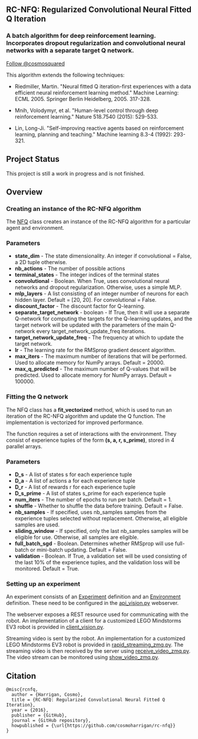 ## RC-NFQ: Regularized Convolutional Neural Fitted Q Iteration

### A batch algorithm for deep reinforcement learning. Incorporates dropout regularization and convolutional neural networks with a separate target Q network.

[Follow @cosmosquared](https://twitter.com/cosmosquared)

This algorithm extends the following techniques:

- Riedmiller, Martin. "Neural fitted Q iteration-first experiences with a data efficient neural reinforcement learning method." Machine Learning: ECML 2005. Springer Berlin Heidelberg, 2005. 317-328.

- Mnih, Volodymyr, et al. "Human-level control through deep reinforcement learning." Nature 518.7540 (2015): 529-533.

- Lin, Long-Ji. "Self-improving reactive agents based on reinforcement learning, planning and teaching." Machine learning 8.3-4 (1992): 293-321.

## Project Status

This project is still a work in progress and is not finished.

## Overview

### Creating an instance of the RC-NFQ algorithm

The [NFQ](rcnfq/nfq.py) class creates an instance of the RC-NFQ algorithm for a particular agent and environment.

### Parameters

- **state_dim** - The state dimensionality. An integer if convolutional = False, a 2D tuple otherwise.
- **nb_actions** - The number of possible actions
- **terminal_states** - The integer indices of the terminal states
- **convolutional** - Boolean. When True, uses convolutional neural networks and dropout regularization. Otherwise, uses a simple MLP.
- **mlp_layers** - A list consisting of an integer number of neurons for each hidden layer. Default = [20, 20]. For convolutional = False.
- **discount_factor** - The discount factor for Q-learning.
- **separate\_target\_network** - boolean - If True, then it will use a separate Q-network for computing the targets for the Q-learning updates, and the target network will be updated with the parameters of the main Q-network every target\_network\_update_freq iterations.
- **target\_network\_update\_freq** - The frequency at which to update the target network.
- **lr** - The learning rate for the RMSprop gradient descent algorithm.
- **max_iters** - The maximum number of iterations that will be performed. Used to allocate memory for NumPy arrays. Default = 20000.
- **max\_q\_predicted** - The maximum number of Q-values that will be predicted. Used to allocate memory for NumPy arrays. Default = 100000.

### Fitting the Q network

The NFQ class has a **fit_vectorized** method, which is used to run an iteration of the RC-NFQ algorithm and update the Q function. The implementation is vectorized for improved performance.

The function requires a set of interactions with the environment. 
They consist of experience tuples of the form **(s, a, r, s_prime)**,
stored in 4 parallel arrays.

### Parameters

- **D_s** - A list of states s for each experience tuple
- **D_a** - A list of actions a for each experience tuple
- **D_r** - A list of rewards r for each experience tuple
- **D\_s\_prime** - A list of states s_prime for each experience tuple
- **num_iters** - The number of epochs to run per batch. Default = 1.
- **shuffle** - Whether to shuffle the data before training. Default = False.
- **nb\_samples** - If specified, uses nb_samples samples from the experience
             tuples selected without replacement. Otherwise, all eligible
             samples are used.
- **sliding\_window** - If specified, only the last nb_samples samples will be
                 eligible for use. Otherwise, all samples are eligible.
- **full\_batch\_sgd** - Boolean. Determines whether RMSprop will use 
                 full-batch or mini-batch updating. Default = False.
- **validation** - Boolean. If True, a validation set will be used consisting
             of the last 10% of the experience tuples, and the validation 
             loss will be monitored. Default = True.

### Setting up an experiment

An experiment consists of an [Experiment](rcnfq/experiment.py) definition and an [Environment](rcnfq/environment.py) definition. These need to be configured in the [api\_vision.py](rcnfq/api_vision.py) webserver.

The webserver exposes a REST resource used for communicating with the robot. An implementation of a client for a customized LEGO Mindstorms EV3 robot is provided in [client\_vision.py](robot/client_vision.py).

Streaming video is sent by the robot. An implementation for a customized LEGO Mindstorms EV3 robot is provided in [rapid\_streaming\_zmq.py](robot/rapid_streaming_zmq.py). The streaming video is then received by the server using [receive\_video\_zmq.py](rcnfq/receive_video_zmq.py). The video stream can be monitored using [show\_video\_zmq.py](rcnfq/show_video_zmq.py).

## Citation

```
@misc{rcnfq,
  author = {Harrigan, Cosmo},
  title = {RC-NFQ: Regularized Convolutional Neural Fitted Q Iteration},
  year = {2016},
  publisher = {GitHub},
  journal = {GitHub repository},
  howpublished = {\url{https://github.com/cosmoharrigan/rc-nfq}}
}
```
